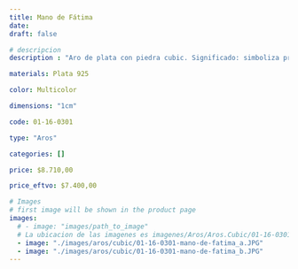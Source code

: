 ```yaml
---
title: Mano de Fátima
date: 
draft: false

# descripcion
description : "Aro de plata con piedra cubic. Significado: simboliza protección."

materials: Plata 925

color: Multicolor

dimensions: "1cm"

code: 01-16-0301

type: "Aros"

categories: []

price: $8.710,00

price_eftvo: $7.400,00

# Images
# first image will be shown in the product page
images:
  # - image: "images/path_to_image"
  # La ubicacion de las imagenes es imagenes/Aros/Aros.Cubic/01-16-0301-mano-de-fatima
  - image: "./images/aros/cubic/01-16-0301-mano-de-fatima_a.JPG"
  - image: "./images/aros/cubic/01-16-0301-mano-de-fatima_b.JPG"
---
```

